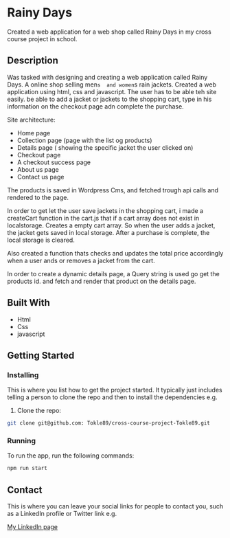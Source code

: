 # Rainy Days

Created a web application for a web shop called Rainy Days in my cross course project in school.

## Description

Was tasked with designing and creating a web application called Rainy Days. A online shop selling men`s  and women`s rain jackets.
Created a web application using html, css and javascript. The user has to be able teh site easily. be able to add a jacket or jackets to the shopping cart, type in his information on the checkout page adn complete the purchase.

Site architecture:

- Home page
- Collection page (page with the list og products)
- Details page ( showing the specific jacket the user clicked on)
- Checkout page
- A checkout success page
- About us page
- Contact us page

The products is saved in Wordpress Cms, and fetched trough api calls and rendered to the page.

In order to get let the user save jackets in the shopping cart, i made a createCart function in the cart.js that if a cart array does not exist in localstorage. Creates a empty cart array. So when the user adds a jacket, the jacket gets saved in local storage.
After a purchase is complete, the local storage is cleared.

Also created a function thats checks and updates the total price accordingly when a user ands or removes a jacket from the cart.

In order to create a dynamic details page, a Query string is used go get the products id. and fetch and render that product on the details page.

## Built With

- Html
- Css
- javascript

## Getting Started

### Installing

This is where you list how to get the project started. It typically just includes telling a person to clone the repo and then to install the dependencies e.g.

1. Clone the repo:

```bash
git clone git@github.com: Tokle89/cross-course-project-Tokle89.git
```

### Running

To run the app, run the following commands:

```bash
npm run start
```

## Contact

This is where you can leave your social links for people to contact you, such as a LinkedIn profile or Twitter link e.g.

[My LinkedIn page](https://www.linkedin.com/in/fredrik-tokle-0994a023b/)
